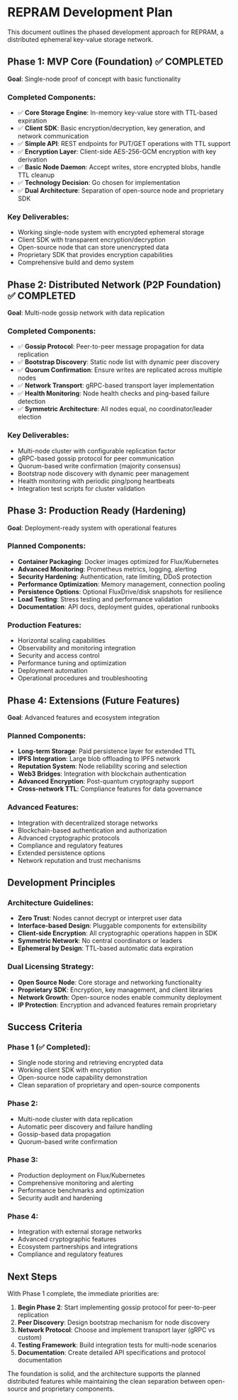 # REPRAM Development Plan

This document outlines the phased development approach for REPRAM, a distributed ephemeral key-value storage network.

## Phase 1: MVP Core (Foundation) ✅ COMPLETED

**Goal**: Single-node proof of concept with basic functionality

### Completed Components:
- ✅ **Core Storage Engine**: In-memory key-value store with TTL-based expiration
- ✅ **Client SDK**: Basic encryption/decryption, key generation, and network communication
- ✅ **Simple API**: REST endpoints for PUT/GET operations with TTL support
- ✅ **Encryption Layer**: Client-side AES-256-GCM encryption with key derivation
- ✅ **Basic Node Daemon**: Accept writes, store encrypted blobs, handle TTL cleanup
- ✅ **Technology Decision**: Go chosen for implementation
- ✅ **Dual Architecture**: Separation of open-source node and proprietary SDK

### Key Deliverables:
- Working single-node system with encrypted ephemeral storage
- Client SDK with transparent encryption/decryption
- Open-source node that can store unencrypted data
- Proprietary SDK that provides encryption capabilities
- Comprehensive build and demo system

## Phase 2: Distributed Network (P2P Foundation) ✅ COMPLETED

**Goal**: Multi-node gossip network with data replication

### Completed Components:
- ✅ **Gossip Protocol**: Peer-to-peer message propagation for data replication
- ✅ **Bootstrap Discovery**: Static node list with dynamic peer discovery  
- ✅ **Quorum Confirmation**: Ensure writes are replicated across multiple nodes
- ✅ **Network Transport**: gRPC-based transport layer implementation
- ✅ **Health Monitoring**: Node health checks and ping-based failure detection
- ✅ **Symmetric Architecture**: All nodes equal, no coordinator/leader election

### Key Deliverables:
- Multi-node cluster with configurable replication factor
- gRPC-based gossip protocol for peer communication
- Quorum-based write confirmation (majority consensus)
- Bootstrap node discovery with dynamic peer management
- Health monitoring with periodic ping/pong heartbeats
- Integration test scripts for cluster validation

## Phase 3: Production Ready (Hardening)

**Goal**: Deployment-ready system with operational features

### Planned Components:
- **Container Packaging**: Docker images optimized for Flux/Kubernetes
- **Advanced Monitoring**: Prometheus metrics, logging, alerting
- **Security Hardening**: Authentication, rate limiting, DDoS protection
- **Performance Optimization**: Memory management, connection pooling
- **Persistence Options**: Optional FluxDrive/disk snapshots for resilience
- **Load Testing**: Stress testing and performance validation
- **Documentation**: API docs, deployment guides, operational runbooks

### Production Features:
- Horizontal scaling capabilities
- Observability and monitoring integration
- Security and access control
- Performance tuning and optimization
- Deployment automation
- Operational procedures and troubleshooting

## Phase 4: Extensions (Future Features)

**Goal**: Advanced features and ecosystem integration

### Planned Components:
- **Long-term Storage**: Paid persistence layer for extended TTL
- **IPFS Integration**: Large blob offloading to IPFS network
- **Reputation System**: Node reliability scoring and selection
- **Web3 Bridges**: Integration with blockchain authentication
- **Advanced Encryption**: Post-quantum cryptography support
- **Cross-network TTL**: Compliance features for data governance

### Advanced Features:
- Integration with decentralized storage networks
- Blockchain-based authentication and authorization
- Advanced cryptographic protocols
- Compliance and regulatory features
- Extended persistence options
- Network reputation and trust mechanisms

## Development Principles

### Architecture Guidelines:
- **Zero Trust**: Nodes cannot decrypt or interpret user data
- **Interface-based Design**: Pluggable components for extensibility
- **Client-side Encryption**: All cryptographic operations happen in SDK
- **Symmetric Network**: No central coordinators or leaders
- **Ephemeral by Design**: TTL-based automatic data expiration

### Dual Licensing Strategy:
- **Open Source Node**: Core storage and networking functionality
- **Proprietary SDK**: Encryption, key management, and client libraries
- **Network Growth**: Open-source nodes enable community deployment
- **IP Protection**: Encryption and advanced features remain proprietary

## Success Criteria

### Phase 1 (✅ Completed):
- Single node storing and retrieving encrypted data
- Working client SDK with encryption
- Open-source node capability demonstration
- Clean separation of proprietary and open-source components

### Phase 2:
- Multi-node cluster with data replication
- Automatic peer discovery and failure handling
- Gossip-based data propagation
- Quorum-based write confirmation

### Phase 3:
- Production deployment on Flux/Kubernetes
- Comprehensive monitoring and alerting
- Performance benchmarks and optimization
- Security audit and hardening

### Phase 4:
- Integration with external storage networks
- Advanced cryptographic features
- Ecosystem partnerships and integrations
- Compliance and regulatory features

## Next Steps

With Phase 1 complete, the immediate priorities are:

1. **Begin Phase 2**: Start implementing gossip protocol for peer-to-peer replication
2. **Peer Discovery**: Design bootstrap mechanism for node discovery
3. **Network Protocol**: Choose and implement transport layer (gRPC vs custom)
4. **Testing Framework**: Build integration tests for multi-node scenarios
5. **Documentation**: Create detailed API specifications and protocol documentation

The foundation is solid, and the architecture supports the planned distributed features while maintaining the clean separation between open-source and proprietary components.